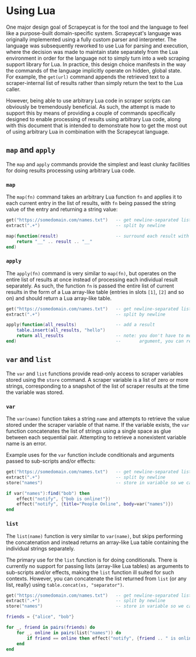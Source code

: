# Using Lua

One major design goal of Scrapeycat is for the tool and the language to feel like a purpose-built
domain-specific system. Scrapeycat's language was originally implemented using a fully custom
parser and interpreter. The language was subsequently reworked to use Lua for parsing and execution,
where the decision was made to maintain state separately from the Lua environment in order for the
language not to simply turn into a web scraping support library for Lua. In practice, this design
choice manifests in the way the commands of the language implicitly operate on hidden, global state.
For example, the `get(url)` command appends the retrieved text to a scraper-internal list of results
rather than simply return the text to the Lua caller.

However, being able to use arbitrary Lua code in scraper scripts can obviously be tremendously
beneficial. As such, the attempt is made to support this by means of providing a couple of commands
specifically designed to enable processing of results using arbitrary Lua code, along with this
document that is intended to demonstrate how to get the most out of using arbitrary Lua in
combination with the Scrapeycat language.

## `map` and `apply`

The `map` and `apply` commands provide the simplest and least clunky facilities for doing results
processing using arbitrary Lua code.

### `map`

The `map(fn)` command takes an arbitrary Lua function `fn` and applies it to each current entry in
the list of results, with `fn` being passed the string value of the entry and returning a string
value:

<!-- test {
    "input": "alice\nbob\ncharlie\n",
    "expect": {
        "output": ["__alice__", "__bob__", "__charlie__"]
    }
} -->
```lua
get("https://somedomain.com/names.txt")   -- get newline-separated list of names
extract(".+")                             -- split by newline

map(function(result)                      -- surround each result with double underlines
    return "__" .. result .. "__"
end)
```

### `apply`

The `apply(fn)` command is very similar to `map(fn)`, but operates on the entire list of results at
once instead of processing each individual result separately. As such, the function `fn` is passed
the entire list of current results in the form of a Lua array-like table (entries in slots `[1]`,
`[2]` and so on) and should return a Lua array-like table.

<!-- test {
    "input": "alice\nbob\ncharlie\n",
    "expect": {
        "output": ["alice", "bob", "charlie", "hello"]
    }
} -->
```lua
get("https://somedomain.com/names.txt")   -- get newline-separated list of names
extract(".+")                             -- split by newline

apply(function(all_results)               -- add a result
    table.insert(all_results, "hello")
    return all_results                    -- note: you don't have to modify and return the input
end)                                      --       argument, you can return any table
```

## `var` and `list`

The `var` and `list` functions provide read-only access to scraper variables stored using the
`store` command. A scraper variable is a list of zero or more strings, corresponding to a snapshot
of the list of scraper results at the time the variable was stored.

### `var`

The `var(name)` function takes a string `name` and attempts to retrieve the value stored under the
scraper variable of that name. If the variable exists, the `var` function concatenates the list of
strings using a single space as glue between each sequential pair. Attempting to retrieve a
nonexistent variable name is an error.

Example uses for the `var` function include conditionals and arguments passed to sub-scripts and/or
effects:

<!-- test {
    "input": "alice\nbob\ncharlie\n",
    "expect": {
        "effects": [
            {
                "name": "notify",
                "args": [ "bob is online!" ]
            },
            {
                "name": "notify",
                "args": [ "alice", "bob", "charlie" ],
                "kwargs": {
                    "title": "People Online",
                    "body": "alice bob charlie"
                }
            }
        ]
    }
} -->
```lua
get("https://somedomain.com/names.txt")   -- get newline-separated list of names
extract(".+")                             -- split by newline
store("names")                            -- store in variable so we can access using `var`

if var("names"):find("bob") then
    effect("notify", {"bob is online!"})
    effect("notify", {title="People Online", body=var("names")})
end
```

### `list`

The `list(name)` function is very similar to `var(name)`, but skips performing the concatenation
and instead returns an array-like Lua table containing the individual strings separately.

The primary use for the `list` function is for doing conditionals. There is currently no support
for passing lists (array-like Lua tables) as arguments to sub-scripts and/or effects, making the
`list` function ill suited for such contexts. However, you can concatenate the list returned from
`list` (or any list, really) using `table.concat(xs, "separator")`.

<!-- test {
    "input": "alice\nbob\ncharlie\n",
    "expect": {
        "effects": [
            {
                "name": "notify",
                "args": [ "alice is online!" ]
            },
            {
                "name": "notify",
                "args": [ "bob is online!" ]
            }
        ]
    }
} -->
```lua
get("https://somedomain.com/names.txt")   -- get newline-separated list of names
extract(".+")                             -- split by newline
store("names")                            -- store in variable so we can access using `list`

friends = {"alice", "bob"}

for _, friend in pairs(friends) do
    for _, online in pairs(list("names")) do
        if friend == online then effect("notify", {friend .. " is online!"}) end
    end
end
```
